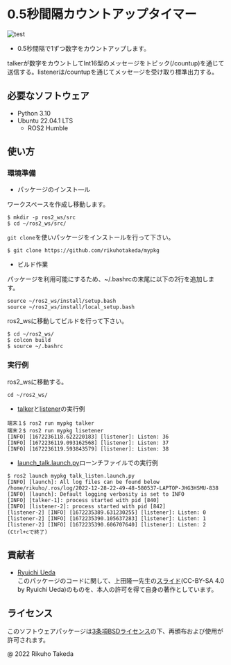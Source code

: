 # 0.5秒間隔カウントアップタイマー
![test](https://github.com/rikuhotakeda/mypkg/actions/workflows/test.yml/badge.svg)

* 0.5秒間隔で1ずつ数字をカウントアップします。

talkerが数字をカウントしてInt16型のメッセージをトピック(/countup)を通じて送信する。listenerは/countupを通じてメッセージを受け取り標準出力する。

## 必要なソフトウェア
* Python 3.10
* Ubuntu 22.04.1 LTS
   * ROS2 Humble

## 使い方
### 環境準備
* パッケージのインスト―ル

ワークスペースを作成し移動します。
```
$ mkdir -p ros2_ws/src
$ cd ~/ros2_ws/src/
```

`git clone`を使いパッケージをインストールを行って下さい。
```
$ git clone https://github.com/rikuhotakeda/mypkg
```

* ビルド作業

パッケージを利用可能にするため、~/.bashrcの末尾に以下の2行を追加します。
```
source ~/ros2_ws/install/setup.bash
source ~/ros2_ws/install/local_setup.bash
```

ros2_wsに移動してビルドを行って下さい。
```
$ cd ~/ros2_ws/
$ colcon build
$ source ~/.bashrc
```

### 実行例
ros2_wsに移動する。
```
cd ~/ros2_ws/
```

* [talker](https://github.com/rikuhotakeda/mypkg/blob/master/mypkg/talker.py)と[listener](https://github.com/rikuhotakeda/mypkg/blob/master/mypkg/listener.py)の実行例
```
端末１$ ros2 run mypkg talker
端末２$ ros2 run mypkg lisetener
[INFO] [1672236118.622220183] [listener]: Listen: 36
[INFO] [1672236119.093162568] [listener]: Listen: 37
[INFO] [1672236119.593843579] [listener]: Listen: 38
```

* [launch_talk.launch.py](https://github.com/rikuhotakeda/mypkg/blob/master/launch/talk_listen.launch.py)ローンチファイルでの実行例
```
$ ros2 launch mypkg talk_listen.launch.py
[INFO] [launch]: All log files can be found below /home/rikuho/.ros/log/2022-12-28-22-49-48-580537-LAPTOP-JHG3HSMU-838
[INFO] [launch]: Default logging verbosity is set to INFO
[INFO] [talker-1]: process started with pid [840]
[INFO] [listener-2]: process started with pid [842]
[listener-2] [INFO] [1672235389.631230255] [listener]: Listen: 0
[listener-2] [INFO] [1672235390.105637283] [listener]: Listen: 1
[listener-2] [INFO] [1672235390.606707640] [listener]: Listen: 2
(Ctrl+cで終了)
```

## 貢献者
* [Ryuichi Ueda](https://github.com/ryuichiueda)  
このパッケージのコードに関して、上田隆一先生の[スライド](https://github.com/ryuichiueda/my_slides/tree/master/robosys_2022)(CC-BY-SA 4.0 by Ryuichi Ueda)のものを、本人の許可を得て自身の著作としています。

## ライセンス
このソフトウェアパッケージは[3条項BSDライセンス](https://opensource.org/licenses/BSD-3-Clause)の下、再頒布および使用が許可されます。

@ 2022 Rikuho Takeda
